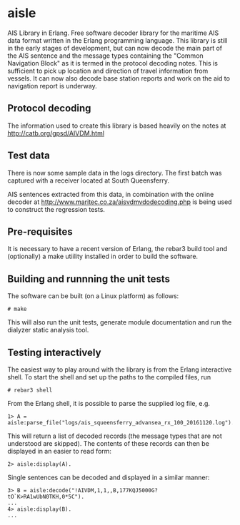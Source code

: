 # aisle
AIS Library in Erlang. Free software decoder library for the maritime AIS data format written in the Erlang programming language. This library is still in the early stages of development, but can now decode the main part of the AIS sentence and the message types containing the "Common Navigation Block" as it is termed in the protocol decoding notes. This is sufficient to pick up location and direction of travel information from vessels. It can now also decode base station reports and work on the aid to navigation report is underway.

## Protocol decoding
The information used to create this library is based heavily on the notes at http://catb.org/gpsd/AIVDM.html

## Test data
There is now some sample data in the logs directory. The first batch was captured with a receiver located at South Queensferry. 

AIS sentences extracted from this data, in combination with the online decoder at http://www.maritec.co.za/aisvdmvdodecoding.php is being used to construct the regression tests.

## Pre-requisites

It is necessary to have a recent version of Erlang, the rebar3 build tool and (optionally) a make utiility installed in order to build the software.

## Building and runnning the unit tests
The software can be built (on a Linux platform) as follows:
```
# make 
```
This will also run the unit tests, generate module documentation and run the dialyzer static analysis tool.

## Testing interactively
The easiest way to play around with the library is from the Erlang interactive shell. To start the shell and set up the paths to the compiled files, run
```
# rebar3 shell
```
From the Erlang shell, it is possible to parse the supplied log file, e.g.
```
1> A = aisle:parse_file("logs/ais_squeensferry_advansea_rx_100_20161120.log").
```
This will return a list of decoded records (the message types that are not understood are skipped). The contents of these records can then be displayed in an easier to read form:
```
2> aisle:display(A). 
```
Single sentences can be decoded and displayed in a similar manner:
```
3> B = aisle:decode("!AIVDM,1,1,,B,177KQJ5000G?tO`K>RA1wUbN0TKH,0*5C").
...
4> aisle:display(B).
...
```

